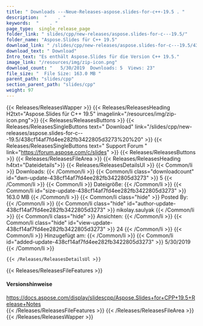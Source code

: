 ```yaml
---
title: " Downloads ---Neue-Releases-aspose.slides-for-c++-19.5 . "
description:  "    . " 
keywords:  "    . " 
page_type:  single_release_page
folder_link: " slides/cpp/new-releases/aspose.slides-for-c---19.5/"
folder_name: "Aspose.Slides für C++ 19.5"
download_link: " /slides/cpp/new-releases/aspose.slides-for-c---19.5/438cf14af7fd4ee282fb3422805d3273"
download_text: " Download"
Intro_text: "Es enthält Aspose.Slides für die Version C++ 19.5."
image_link: "/resources/img/zip-icon.png"
download_count: "   5/30/2019  Downloads: 5  Views: 23"
file_size: "  File Size: 163.0 MB "
parent_path: "slides/cpp"
section_parent_path: "slides/cpp"
weight: 97
---
```


{{< Releases/ReleasesWapper >}}
  {{< Releases/ReleasesHeading H2txt="Aspose.Slides für C++ 19.5" imagelink="/resources/img/zip-icon.png">}}
  {{< Releases/ReleasesButtons >}}
    {{< Releases/ReleasesSingleButtons text=" Download" link="/slides/cpp/new-releases/aspose.slides-for-c---19.5/438cf14af7fd4ee282fb3422805d3273%20%20" >}}
    {{< Releases/ReleasesSingleButtons text=" Support Forum " link="https://forum.aspose.com/c/slides" >}}
  {{< Releases/ReleasesButtons >}}
  {{< Releases/ReleasesFileArea >}}
    {{< Releases/ReleasesHeading h4txt="Dateidetails">}}
    {{< Releases/ReleasesDetailsUl >}}
            {{< Common/li >}} Downloads: {{< /Common/li >}}
      {{< Common/li class="downloadcount" id="dwn-update-438cf14af7fd4ee282fb3422805d3273" >}} 5 {{< /Common/li >}}
      {{< Common/li >}} Dateigröße: {{< /Common/li >}}
      {{< Common/li id="size-update-438cf14af7fd4ee282fb3422805d3273" >}} 163.0 MB {{< /Common/li >}} 
      {{< Common/li  class="hide" >}} Posted By: {{< /Common/li >}} 
      {{< Common/li class="hide" id="author-update-438cf14af7fd4ee282fb3422805d3273" >}} nikolay.saulyak {{< /Common/li >}}
      {{< Common/li class="hide" >}} Ansichten: {{< /Common/li >}}
      {{< Common/li class="hide" id="view-update-438cf14af7fd4ee282fb3422805d3273" >}} 24 {{< /Common/li >}}
      {{< Common/li >}} Hinzugefügt am: {{< /Common/li >}}
      {{< Common/li id="added-update-438cf14af7fd4ee282fb3422805d3273" >}} 5/30/2019 {{< /Common/li >}} 

    {{< /Releases/ReleasesDetailsUl >}}

  {{< Releases/ReleasesFileFeatures >}}
      <h4>Versionshinweise</h4><div> <a href="https://docs.aspose.com/display/slidescpp/Aspose.Slides+for+CPP+19.5+Release+Notes">https://docs.aspose.com/display/slidescpp/Aspose.Slides+for+CPP+19.5+Release+Notes</a></div>
  {{< /Releases/ReleasesFileFeatures >}}
 {{< /Releases/ReleasesFileArea >}}
{{< /Releases/ReleasesWapper >}}



